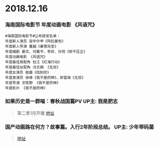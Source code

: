 # 2018.12.16



### 海南国际电影节 年度动画电影 《风语咒》
```
#海南国际电影节#公布获奖名单：
年度新人演员 容中尔甲《阿拉姜色》
年度新人导演 董越《暴雪将至》
年度编剧 姜文、何冀平、李非、孙悦《邪不压正》
年度动画电影 《风语咒》
年度最佳男配角 杜江《红海行动》
年度最佳女配角 冯文娟 《无双》
年度女演员 姚晨《找到你》
年度男演员 徐峥《我不是药神》、郭富城《无双》
年度导演 文牧野 《我不是药神》
年度影片 《我不是药神》
```


### 如果历史是一群喵：春秋战国篇PV UP主: 我是肥志
>第二季1月开播
>[地址](https://www.bilibili.com/video/av38057555/)


###  国产动画路在何方？故事篇。入行2年阶段总结。 UP主: 少年带码菌
>[地址](https://www.bilibili.com/video/av38247714)

